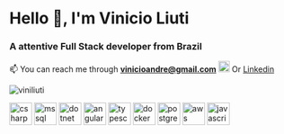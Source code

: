 
<h1>Hello 👋, I'm Vinicio Liuti</h1>
<h3>A attentive Full Stack developer from Brazil</h3>
  
📫 You can reach me through **vinicioandre@gmail.com** 
<img src="https://cdn.jsdelivr.net/npm/simple-icons@3.0.1/icons/linkedin.svg" alt="linkedin viniliuti" height="20" width="20" /> Or [Linkedin](https://linkedin.com/in/viniliuti)

<p>
<img src="https://github-readme-stats.vercel.app/api/top-langs/?username=viniliuti&layout=compact&hide=html,css" alt="viniliuti" />
</p>

<p>
<img src="https://devicons.github.io/devicon/devicon.git/icons/csharp/csharp-original.svg" alt="csharp" width="40" height="40"/>
<img src="https://simpleicons.org/icons/microsoftsqlserver.svg" alt="mssql" width="40" height="40"/>  
<img src="https://devicons.github.io/devicon/devicon.git/icons/dot-net/dot-net-original-wordmark.svg" alt="dotnet" width="40" height="40"/> 
<img src="https://devicons.github.io/devicon/devicon.git/icons/angularjs/angularjs-original.svg" alt="angularjs" width="40" height="40"/> 
<img src="https://devicons.github.io/devicon/devicon.git/icons/typescript/typescript-original.svg" alt="typescript" width="40" height="40"/>
<img src="https://devicons.github.io/devicon/devicon.git/icons/docker/docker-original-wordmark.svg" alt="docker" width="40" height="40"/> 
<img src="https://devicons.github.io/devicon/devicon.git/icons/postgresql/postgresql-original-wordmark.svg" alt="postgresql" width="40" height="40"/> 
<img src="https://devicons.github.io/devicon/devicon.git/icons/amazonwebservices/amazonwebservices-original-wordmark.svg" alt="aws" width="40" height="40"/>  
<img src="https://devicons.github.io/devicon/devicon.git/icons/javascript/javascript-original.svg" alt="javascript" width="40" height="40"/> 
</p>


